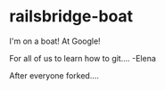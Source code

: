 # railsbridge-boat
I'm on a boat! At Google!


For all of us to learn how to git....
-Elena


After everyone forked....
